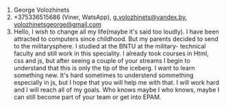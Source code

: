 1. George Volozhinets
2. +375336515686 (Viner, WatsApp), g.volozhinets@yandex.by, volozhinetsgeorge@gmail.com
3. Hello, I wish to change all my life(maybe it's said too loudly). I have been attracted to computers since childhood. But my parents decided to send to the militarysphere. I studied at the BNTU at the military- technical faculty and still work in this speciality. I already took courses in Html, css and js, but after seeing a couple of your streams I begin to understand that this is only the tip of the iceberg. I want to learn something new. It's hard sometimes to understend sommething especially in js, but I hope that you will help me with that. I will work hard and I will reach all of my goals. Who knows maybe I who knows, maybe I can still become part of your team or get into EPAM.
